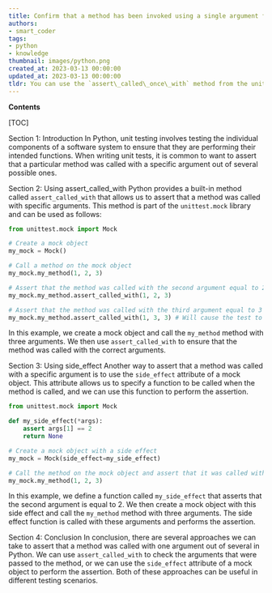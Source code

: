 ```yaml
---
title: Confirm that a method has been invoked using a single argument from a group of multiple arguments
authors:
- smart_coder
tags:
- python
- knowledge
thumbnail: images/python.png
created_at: 2023-03-13 00:00:00
updated_at: 2023-03-13 00:00:00
tldr: You can use the `assert\_called\_once\_with` method from the unittest module to check that a method was called with a specific argument in Python.
---
```


**Contents**

[TOC]

Section 1: Introduction
In Python, unit testing involves testing the individual components of a software system to ensure that they are performing their intended functions. When writing unit tests, it is common to want to assert that a particular method was called with a specific argument out of several possible ones. 

Section 2: Using assert_called_with
Python provides a built-in method called `assert_called_with` that allows us to assert that a method was called with specific arguments. This method is part of the `unittest.mock` library and can be used as follows:

```python
from unittest.mock import Mock

# Create a mock object
my_mock = Mock()

# Call a method on the mock object
my_mock.my_method(1, 2, 3)

# Assert that the method was called with the second argument equal to 2
my_mock.my_method.assert_called_with(1, 2, 3)

# Assert that the method was called with the third argument equal to 3
my_mock.my_method.assert_called_with(1, 3, 3) # Will cause the test to fail!
```

In this example, we create a mock object and call the `my_method` method with three arguments. We then use `assert_called_with` to ensure that the method was called with the correct arguments.

Section 3: Using side_effect
Another way to assert that a method was called with a specific argument is to use the `side_effect` attribute of a mock object. This attribute allows us to specify a function to be called when the method is called, and we can use this function to perform the assertion.

```python
from unittest.mock import Mock

def my_side_effect(*args):
    assert args[1] == 2
    return None

# Create a mock object with a side effect
my_mock = Mock(side_effect=my_side_effect)

# Call the method on the mock object and assert that it was called with the second argument equal to 2
my_mock.my_method(1, 2, 3)
```

In this example, we define a function called `my_side_effect` that asserts that the second argument is equal to 2. We then create a mock object with this side effect and call the `my_method` method with three arguments. The side effect function is called with these arguments and performs the assertion.

Section 4: Conclusion
In conclusion, there are several approaches we can take to assert that a method was called with one argument out of several in Python. We can use `assert_called_with` to check the arguments that were passed to the method, or we can use the `side_effect` attribute of a mock object to perform the assertion. Both of these approaches can be useful in different testing scenarios.
